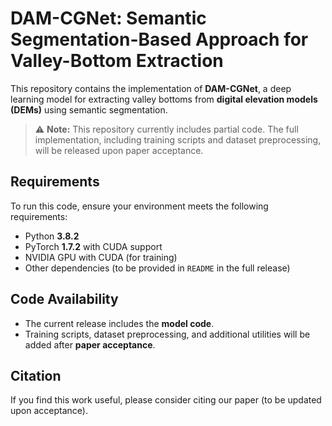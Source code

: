 # DAM-CGNet: Semantic Segmentation-Based Approach for Valley-Bottom Extraction

This repository contains the implementation of **DAM-CGNet**, a deep learning model for extracting valley bottoms from **digital elevation models (DEMs)** using semantic segmentation.

> ⚠ **Note:** This repository currently includes partial code. The full implementation, including training scripts and dataset preprocessing, will be released upon paper acceptance.

## Requirements

To run this code, ensure your environment meets the following requirements:

- Python **3.8.2**
- PyTorch **1.7.2** with CUDA support
- NVIDIA GPU with CUDA (for training)
- Other dependencies (to be provided in `README` in the full release)


## Code Availability

- The current release includes the **model code**.
- Training scripts, dataset preprocessing, and additional utilities will be added after **paper acceptance**.

## Citation

If you find this work useful, please consider citing our paper (to be updated upon acceptance).


